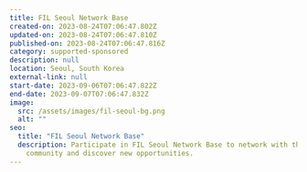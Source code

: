 ```yaml
---
title: FIL Seoul Network Base
created-on: 2023-08-24T07:06:47.802Z
updated-on: 2023-08-24T07:06:47.810Z
published-on: 2023-08-24T07:06:47.816Z
category: supported-sponsored
description: null
location: Seoul, South Korea
external-link: null
start-date: 2023-09-06T07:06:47.822Z
end-date: 2023-09-07T07:06:47.832Z
image:
  src: /assets/images/fil-seoul-bg.png
  alt: ""
seo:
  title: "FIL Seoul Network Base"
  description: Participate in FIL Seoul Network Base to network with the Filecoin
    community and discover new opportunities.
---
```

